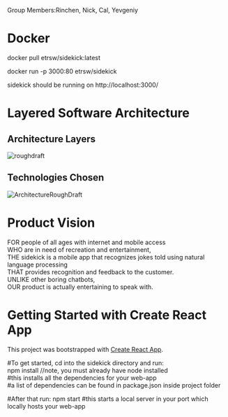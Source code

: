 Group Members:Rinchen, Nick, Cal, Yevgeniy

# Docker
docker pull etrsw/sidekick:latest 

docker run -p 3000:80 etrsw/sidekick 

sidekick should be running on http://localhost:3000/  

# Layered Software Architecture
## Architecture Layers
![roughdraft](https://user-images.githubusercontent.com/78511310/112701689-b25ac180-8e67-11eb-843a-e5d9f8ebc485.png)
## Technologies Chosen
![ArchitectureRoughDraft](https://user-images.githubusercontent.com/78511310/112701677-abcc4a00-8e67-11eb-943d-331e0336dc16.png)


# Product Vision  
FOR people of all ages with internet and mobile access  
WHO are in need of recreation and entertainment,   
THE sidekick is a mobile app that recognizes jokes told using natural language processing   
THAT provides recognition and feedback to the customer.   
UNLIKE  other boring chatbots,  
OUR product is actually entertaining to speak with.  


# Getting Started with Create React App

This project was bootstrapped with [Create React App](https://github.com/facebook/create-react-app).

#To get started, cd into the sidekick directory and run:   
npm install //note, you must already have node installed   
#this installs all the dependencies for your web-app   
 #a list of dependencies can be found in package.json inside project folder   

 #After that run:
 npm start
 #this starts a local server in your port which locally hosts your web-app




